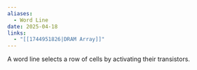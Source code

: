```yaml
---
aliases:
  - Word Line
date: 2025-04-18
links:
  - "[[1744951826|DRAM Array]]"
---
```

A word line selects a row of cells by activating their transistors.